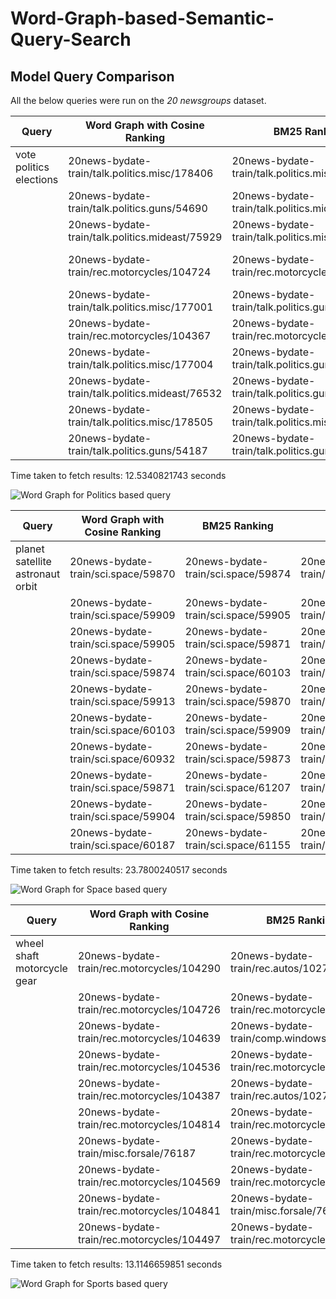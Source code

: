 # Word-Graph-based-Semantic-Query-Search


## Model Query Comparison  
All the below queries were run on the *20 newsgroups* dataset. 

| Query                   	| Word Graph with Cosine Ranking                  	| BM25 Ranking                                    	| Euclidean Ranking                                	|
|-------------------------	|-------------------------------------------------	|-------------------------------------------------	|--------------------------------------------------	|
| vote politics elections 	| 20news-bydate-train/talk.politics.misc/178406   	| 20news-bydate-train/talk.politics.misc/178406   	| 20news-bydate-train/talk.politics.misc/178299    	|
|                         	| 20news-bydate-train/talk.politics.guns/54690    	| 20news-bydate-train/talk.politics.mideast/75929 	| 20news-bydate-train/comp.windows.x/66922         	|
|                         	| 20news-bydate-train/talk.politics.mideast/75929 	| 20news-bydate-train/talk.politics.misc/177001   	| 20news-bydate-train/sci.med/58809                	|
|                         	| 20news-bydate-train/rec.motorcycles/104724      	| 20news-bydate-train/rec.motorcycles/104367      	| 20news-bydate-train/comp.os.ms-windows.misc/9763 	|
|                         	| 20news-bydate-train/talk.politics.misc/177001   	| 20news-bydate-train/talk.politics.guns/54690    	| 20news-bydate-train/sci.space/61229              	|
|                         	| 20news-bydate-train/rec.motorcycles/104367      	| 20news-bydate-train/rec.motorcycles/104724      	| 20news-bydate-train/talk.religion.misc/84071     	|
|                         	| 20news-bydate-train/talk.politics.misc/177004   	| 20news-bydate-train/talk.politics.guns/54314    	| 20news-bydate-train/talk.politics.guns/54684     	|
|                         	| 20news-bydate-train/talk.politics.mideast/76532 	| 20news-bydate-train/talk.politics.guns/54187    	| 20news-bydate-train/talk.politics.guns/53315     	|
|                         	| 20news-bydate-train/talk.politics.misc/178505   	| 20news-bydate-train/talk.politics.misc/176944   	| 20news-bydate-train/talk.politics.misc/178405    	|
|                         	| 20news-bydate-train/talk.politics.guns/54187    	| 20news-bydate-train/talk.politics.guns/54684    	| 20news-bydate-train/talk.politics.guns/53297     	|

Time taken to fetch results: 12.5340821743 seconds

![Word Graph for Politics based query](https://github.com/aneeshbose/Word-Graph-based-Semantic-Query-Search/blob/main/imgs/subgraph_politics.png?raw=true)


| Query                            	| Word Graph with Cosine Ranking      	| BM25 Ranking                        	| Euclidean Ranking                               	|
|----------------------------------	|-------------------------------------	|-------------------------------------	|-------------------------------------------------	|
| planet satellite astronaut orbit 	| 20news-bydate-train/sci.space/59870 	| 20news-bydate-train/sci.space/59874 	| 20news-bydate-train/comp.windows.x/67064        	|
|                                  	| 20news-bydate-train/sci.space/59909 	| 20news-bydate-train/sci.space/59905 	| 20news-bydate-train/misc.forsale/76515          	|
|                                  	| 20news-bydate-train/sci.space/59905 	| 20news-bydate-train/sci.space/59871 	| 20news-bydate-train/sci.med/59204               	|
|                                  	| 20news-bydate-train/sci.space/59874 	| 20news-bydate-train/sci.space/60103 	| 20news-bydate-train/rec.motorcycles/104726      	|
|                                  	| 20news-bydate-train/sci.space/59913 	| 20news-bydate-train/sci.space/59870 	| 20news-bydate-train/rec.motorcycles/104705      	|
|                                  	| 20news-bydate-train/sci.space/60103 	| 20news-bydate-train/sci.space/59909 	| 20news-bydate-train/sci.med/58841               	|
|                                  	| 20news-bydate-train/sci.space/60932 	| 20news-bydate-train/sci.space/59873 	| 20news-bydate-train/comp.windows.x/66966        	|
|                                  	| 20news-bydate-train/sci.space/59871 	| 20news-bydate-train/sci.space/61207 	| 20news-bydate-train/comp.windows.x/67200        	|
|                                  	| 20news-bydate-train/sci.space/59904 	| 20news-bydate-train/sci.space/59850 	| 20news-bydate-train/comp.sys.mac.hardware/50455 	|
|                                  	| 20news-bydate-train/sci.space/60187 	| 20news-bydate-train/sci.space/61155 	| 20news-bydate-train/sci.space/59870             	|

Time taken to fetch results: 23.7800240517 seconds

![Word Graph for Space based query](https://github.com/aneeshbose/Word-Graph-based-Semantic-Query-Search/blob/main/imgs/subgraph_sci_space.png?raw=true)

| Query                       	| Word Graph with Cosine Ranking             	| BM25 Ranking                               	| Euclidean Ranking                               	|
|-----------------------------	|--------------------------------------------	|--------------------------------------------	|-------------------------------------------------	|
| wheel shaft motorcycle gear 	| 20news-bydate-train/rec.motorcycles/104290 	| 20news-bydate-train/rec.autos/102764       	| 20news-bydate-train/rec.motorcycles/104582      	|
|                             	| 20news-bydate-train/rec.motorcycles/104726 	| 20news-bydate-train/rec.motorcycles/104637 	| 20news-bydate-train/rec.motorcycles/104548      	|
|                             	| 20news-bydate-train/rec.motorcycles/104639 	| 20news-bydate-train/comp.windows.x/66871   	| 20news-bydate-train/rec.motorcycles/104625      	|
|                             	| 20news-bydate-train/rec.motorcycles/104536 	| 20news-bydate-train/rec.motorcycles/104569 	| 20news-bydate-train/rec.motorcycles/104947      	|
|                             	| 20news-bydate-train/rec.motorcycles/104387 	| 20news-bydate-train/rec.autos/102770       	| 20news-bydate-train/rec.autos/102770            	|
|                             	| 20news-bydate-train/rec.motorcycles/104814 	| 20news-bydate-train/rec.motorcycles/104497 	| 20news-bydate-train/misc.forsale/76187          	|
|                             	| 20news-bydate-train/misc.forsale/76187     	| 20news-bydate-train/rec.motorcycles/104841 	| 20news-bydate-train/rec.autos/102764            	|
|                             	| 20news-bydate-train/rec.motorcycles/104569 	| 20news-bydate-train/rec.motorcycles/104451 	| 20news-bydate-train/talk.politics.mideast/76103 	|
|                             	| 20news-bydate-train/rec.motorcycles/104841 	| 20news-bydate-train/misc.forsale/76187     	| 20news-bydate-train/talk.politics.misc/176936   	|
|                             	| 20news-bydate-train/rec.motorcycles/104497 	| 20news-bydate-train/rec.motorcycles/104814 	| 20news-bydate-train/talk.politics.mideast/76067 	|

Time taken to fetch results: 13.1146659851 seconds

![Word Graph for Sports based query](https://github.com/aneeshbose/Word-Graph-based-Semantic-Query-Search/blob/main/imgs/subgraph_rec_motorcycle.png?raw=true)
